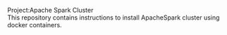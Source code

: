 Project:Apache Spark Cluster</br>
This repository contains instructions to install ApacheSpark cluster using docker containers.



